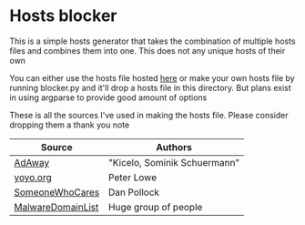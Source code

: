 # Hosts blocker

This is a simple hosts generator that takes the combination of multiple hosts
files and combines them into one. This does not any unique hosts of their own

You can either use the hosts file hosted
[here](https://michaelbitokhov.com/hosts) or make your own hosts file by
running blocker.py and it'll drop a hosts file in this directory. But plans
exist in using argparse to provide good amount of options

These is all the sources I've used in making the hosts file. Please consider
dropping them a thank you note

| Source                                                                              | Authors                      | 
|-------------------------------------------------------------------------------------|------------------------------| 
| [AdAway](https://github.com/AdAway/adaway.github.io/blob/master/hosts.txt)          | "Kicelo, Sominik Schuermann" | 
| [yoyo.org](https://pgl.yoyo.org/adservers/)                                         | Peter Lowe                   | 
| [SomeoneWhoCares](http://someonewhocares.org/hosts/zero/)                           | Dan Pollock                  | 
| [MalwareDomainList](http://www.malwaredomainlist.com/forums/index.php?topic=3270.0) | Huge group of people         | 

